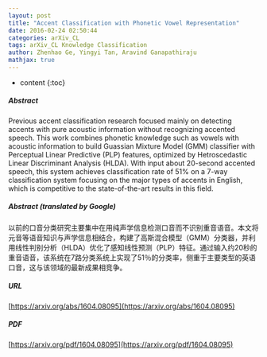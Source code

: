 ```yaml
---
layout: post
title: "Accent Classification with Phonetic Vowel Representation"
date: 2016-02-24 02:50:44
categories: arXiv_CL
tags: arXiv_CL Knowledge Classification
author: Zhenhao Ge, Yingyi Tan, Aravind Ganapathiraju
mathjax: true
---
```


* content
{:toc}

##### Abstract
Previous accent classification research focused mainly on detecting accents with pure acoustic information without recognizing accented speech. This work combines phonetic knowledge such as vowels with acoustic information to build Guassian Mixture Model (GMM) classifier with Perceptual Linear Predictive (PLP) features, optimized by Hetroscedastic Linear Discriminant Analysis (HLDA). With input about 20-second accented speech, this system achieves classification rate of 51% on a 7-way classification system focusing on the major types of accents in English, which is competitive to the state-of-the-art results in this field.

##### Abstract (translated by Google)
以前的口音分类研究主要集中在用纯声学信息检测口音而不识别重音语音。本文将元音等语音知识与声学信息相结合，构建了高斯混合模型（GMM）分类器，并利用线性判别分析（HLDA）优化了感知线性预测（PLP）特征。通过输入约20秒的重音语音，该系统在7路分类系统上实现了51％的分类率，侧重于主要类型的英语口音，这与该领域的最新成果相竞争。

##### URL
[https://arxiv.org/abs/1604.08095](https://arxiv.org/abs/1604.08095)

##### PDF
[https://arxiv.org/pdf/1604.08095](https://arxiv.org/pdf/1604.08095)

